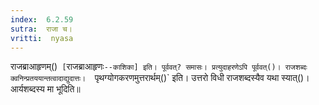 ```yaml
---
index:  6.2.59
sutra:  राजा च।
vritti:  nyasa
---
```


राजब्राआहृणम्()` [`राजब्राआहृणः`--काशिका] इति। पूर्ववत्? समासः। प्रत्युदाहरणेऽपि पूर्ववत्()। राजशब्दः क्वनिन्प्रतययान्तत्वादाद्युदात्तः। 
`पृथग्योगकरणमुत्तरार्थम्()` इति। उत्तरो विधी राजशब्दस्यैव यथा स्यात्()। आर्यशब्दस्य मा भूदिति॥

